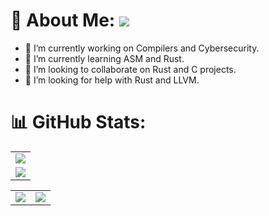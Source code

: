 # 💫 About Me: ![](https://komarev.com/ghpvc/?username=Ravenspar&label=Profile+views&style=for-the-badge&color=green)

- 🔭 I’m currently working on Compilers and Cybersecurity.
- 🌱 I’m currently learning ASM and Rust.
- 👯 I’m looking to collaborate on Rust and C projects.
- 🤔 I’m looking for help with Rust and LLVM.

# 📊 GitHub Stats:
<table>
  <tr>
    <td>
      <img src="https://github-readme-streak-stats.herokuapp.com?user=Ravenspar&theme=neon-palenight&hide_border=true&card_width=705">
     </td>
   </tr>
  <tr>
    <td>
      <img src="http://github-profile-summary-cards.vercel.app/api/cards/profile-details?username=Ravenspar&theme=2077">
     </td>
   </tr>
</table><table>
  <tr>
    <td><img src="http://github-profile-summary-cards.vercel.app/api/cards/stats?username=Ravenspar&theme=aura_dark"></td>
    <td><img src="http://github-profile-summary-cards.vercel.app/api/cards/most-commit-language?username=Ravenspar&theme=aura_dark"></td>
    
  </tr>
</table>
 
